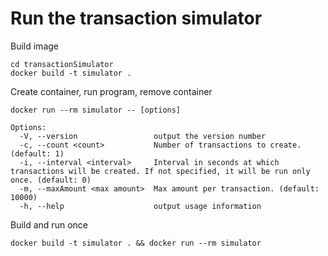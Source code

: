 # Run the transaction simulator

Build image
```
cd transactionSimulator
docker build -t simulator .
```

Create container, run program, remove container
```
docker run --rm simulator -- [options]

Options:
  -V, --version                 output the version number
  -c, --count <count>           Number of transactions to create. (default: 1)
  -i, --interval <interval>     Interval in seconds at which transactions will be created. If not specified, it will be run only once. (default: 0)
  -m, --maxAmount <max amount>  Max amount per transaction. (default: 10000)
  -h, --help                    output usage information

```

Build and run once
```
docker build -t simulator . && docker run --rm simulator

```